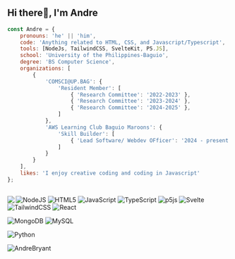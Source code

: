 ## Hi there👋, I'm Andre

```javascript
const Andre = {
	pronouns: 'he' || 'him',
	code: 'Anything related to HTML, CSS, and Javascript/Typescript',
	tools: [NodeJs, TailwindCSS, SvelteKit, P5.JS],
	school: 'University of the Philippines-Baguio',
	degree: 'BS Computer Science',
	organizations: [
		{
			'COMSCI@UP.BAG': {
				'Resident Member': [
					{ 'Research Committee': '2022-2023' },
					{ 'Research Committee': '2023-2024' },
					{ 'Research Committee': '2024-2025' },
				]
			},
			'AWS Learning Club Baguio Maroons': {
				'Skill Builder': [
					{ 'Lead Software/ Webdev OFficer': '2024 - present' },
				]
			}
		}
	],
	likes: 'I enjoy creative coding and coding in Javascript'
};
```
<!--![Andre's GitHub stats](https://github-readme-stats.vercel.app/api?username=AndreBryant&show_icons=true&theme=dark)-->
## 
<p align="center" href="https://github.com/AndreBryant">
  <img align="left" src="https://github-readme-stats.vercel.app/api?username=AndreBryant"/>
<!--   <img align="center" src="https://github-readme-streak-stats.herokuapp.com/?user=AndreBryant&" alt="AndreBryant" /> -->
</p>

![NodeJS](https://img.shields.io/badge/node.js-6DA55F?style=for-the-badge&logo=node.js&logoColor=white)
![HTML5](https://img.shields.io/badge/html5-%23E34F26.svg?style=for-the-badge&logo=html5&logoColor=white)
![JavaScript](https://img.shields.io/badge/javascript-%23323330.svg?style=for-the-badge&logo=javascript&logoColor=%23F7DF1E)
![TypeScript](https://img.shields.io/badge/typescript-%23007ACC.svg?style=for-the-badge&logo=typescript&logoColor=white)
![p5js](https://img.shields.io/badge/p5.js-ED225D?style=for-the-badge&logo=p5.js&logoColor=FFFFFF)
![Svelte](https://img.shields.io/badge/svelte-%23f1413d.svg?style=for-the-badge&logo=svelte&logoColor=white)
![TailwindCSS](https://img.shields.io/badge/tailwindcss-%2338B2AC.svg?style=for-the-badge&logo=tailwind-css&logoColor=white)
![React](https://img.shields.io/badge/react-%2320232a.svg?style=for-the-badge&logo=react&logoColor=%2361DAFB)

![MongoDB](https://img.shields.io/badge/MongoDB-%234ea94b.svg?style=for-the-badge&logo=mongodb&logoColor=white)
![MySQL](https://img.shields.io/badge/mysql-4479A1.svg?style=for-the-badge&logo=mysql&logoColor=white)

![Python](https://img.shields.io/badge/python-3670A0?style=for-the-badge&logo=python&logoColor=ffdd54)

<p align="left"> <img src="https://komarev.com/ghpvc/?username=AndreBryant&label=Profile%20views&color=0e75b6&style=flat" alt="AndreBryant" /> </p>
<!--
**AndreBryant/AndreBryant** is a ✨ _special_ ✨ repository because its `README.md` (this file) appears on your GitHub profile.

Here are some ideas to get you started:

- 🔭 I’m currently working on ...
- 🌱 I’m currently learning ...
- 👯 I’m looking to collaborate on ...
- 🤔 I’m looking for help with ...
- 💬 Ask me about ...
- 📫 How to reach me: ...
- 😄 Pronouns: ...
- ⚡ Fun fact: ...
-->
